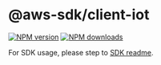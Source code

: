 # @aws-sdk/client-iot

[![NPM version](https://img.shields.io/npm/v/@aws-sdk/client-iot/beta.svg)](https://www.npmjs.com/package/@aws-sdk/client-iot)
[![NPM downloads](https://img.shields.io/npm/dm/@aws-sdk/client-iot.svg)](https://www.npmjs.com/package/@aws-sdk/client-iot)

For SDK usage, please step to [SDK readme](https://github.com/aws/aws-sdk-js-v3).
